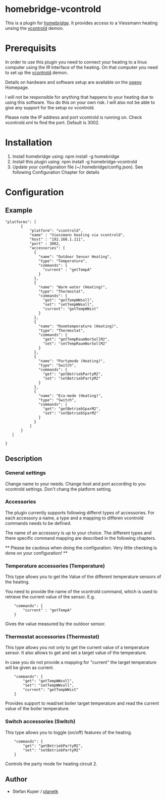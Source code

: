 # homebridge-vcontrold

This is a plugin for [homebridge](https://github.com/nfarina/homebridge). It provides access to a Viessmann heating unsing the [vcontrold](https://openv.wikispaces.com/vcontrold) demon.
 
# Prerequisits
In order to use this plugin you need to connect your heating to a linux computer using the IR Interface of the heating. On that computer you need to set up the [vcontrold](https://openv.wikispaces.com/vcontrold) demon.

Details on hardware and software setup are available on the [openv](https://openv.wikispaces.com) Homepage.

I will not be responsible for anything that happens to your heating due to using this software. You do this on your own risk. I will also not be able to give any support for the setup ov vcontrold.

Please note the IP address and port vcontrold is running on. Check vcontrold.xml to find the port. Default is 3002.

# Installation

1. Install homebridge using: npm install -g homebridge
2. Install this plugin using: npm install -g homebridge-vcontrold
3. Update your configuration file (~/.homebridge/config.json). See following Configuration Chapter for details

# Configuration

## Example

 ```
"platforms": [
        {
            "platform": "vcontrold",
            "name" : "Viessmann heating via vcontrold",
            "host" : "192.168.1.111",
            "port" : 3002,
            "accessories": [
              {
                "name": "Outdoor Sensor Heating",
                "type": "Temperature",
                "commands": {
                  "current" : "getTempA"
                }
              },
              {
                "name": "Warm water (Heating)",
                "type": "Thermostat",
                "commands": {
                  "get": "getTempWWsoll",
                  "set": "setTempWWsoll",
                  "current": "getTempWWist"
                }
              },
              {
                "name": "Roomtemperature (Heating)",
                "type": "Thermostat",
                "commands": {
                  "get": "getTempRaumNorSollM2",
                  "set": "setTempRaumNorSollM2"
                }
              },
              {
                "name": "Partymode (Heating)",
                "type": "Switch",
                "commands": {
                  "get": "getBetriebPartyM2",
                  "set": "setBetriebPartyM2"
                }
              },
              {
                "name": "Eco-mode (Heating)",
                "type": "Switch",
                "commands": {
                  "get": "getBetriebSparM2",
                  "set": "setBetriebSparM2"
                }
              }
            ]
        }
    ]

}

```

## Description

### General settings

Change name to your needs.
Change host and port according to you vcontrold settings.
Don't chang the platform setting.

### Accessories

The plugin currently supports following differnt types of accessories. For each accessory a name, a type and a mapping to differen vcontrold commands needs to be defined.

The name of an accessory is up to your choice.
The different types and there specific command mapping are described in the following chapters.

** Please be cautious when doing the configuration. Very little checking is done on your configuration! **

### Temperature accessories (Temperature)

This type allows you to get the Value of the different temperature sensors of the heating.

You need to provide the name of the vcontrold command, which is used to retrieve the current value of the sensor. E.g. 

```
	"commands": {
        "current" : "getTempA"
    }
```

Gives the value measured by the outdoor sensor.

### Thermostat accessories (Thermostat)

This type allows you not only to get the current value of a temperature sensor. It also allows to get and set a target value of the temperature.

In case you do not provide a mapping for "current" the target temperature will be given as current.

```
	"commands": {
        "get": "getTempWWsoll",
        "set": "setTempWWsoll",
        "current": "getTempWWist"
    }
```

Provides support to read/set boiler target temperature and read the current value of the boiler temperature.

### Switch accessories (Switch)

This type allows you to toggle (on/off) features of the heating.

```
    "commands": {
        "get": "getBetriebPartyM2",
        "set": "setBetriebPartyM2"
    }
```
Controls the party mode for heating circuit 2.

## Author

- Stefan Kuper / [planetk](https://github.com/planetk)




